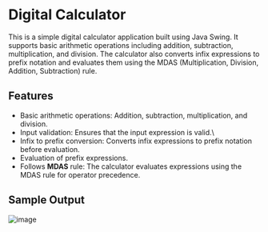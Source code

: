 # Digital Calculator

This is a simple digital calculator application built using Java Swing. It supports basic arithmetic operations including addition, subtraction, multiplication, and division. The calculator also converts infix expressions to prefix notation and evaluates them using the MDAS (Multiplication, Division, Addition, Subtraction) rule.

## Features
- Basic arithmetic operations: Addition, subtraction, multiplication, and division.
- Input validation: Ensures that the input expression is valid.\
- Infix to prefix conversion: Converts infix expressions to prefix notation before evaluation.
- Evaluation of prefix expressions.
- Follows __MDAS__ rule: The calculator evaluates expressions using the MDAS rule for operator precedence.

## Sample Output
![image](https://github.com/user-attachments/assets/80243730-1e17-4489-b775-0b27217da0e2)

